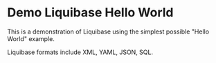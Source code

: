 # Demo Liquibase Hello World

This is a demonstration of Liquibase using the simplest possible "Hello World" example.

Liquibase formats include XML, YAML, JSON, SQL.
